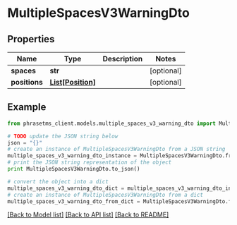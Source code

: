 # MultipleSpacesV3WarningDto

## Properties

| Name          | Type                              | Description | Notes      |
| ------------- | --------------------------------- | ----------- | ---------- |
| **spaces**    | **str**                           |             | [optional] |
| **positions** | [**List[Position]**](Position.md) |             | [optional] |

## Example

```python
from phrasetms_client.models.multiple_spaces_v3_warning_dto import MultipleSpacesV3WarningDto

# TODO update the JSON string below
json = "{}"
# create an instance of MultipleSpacesV3WarningDto from a JSON string
multiple_spaces_v3_warning_dto_instance = MultipleSpacesV3WarningDto.from_json(json)
# print the JSON string representation of the object
print MultipleSpacesV3WarningDto.to_json()

# convert the object into a dict
multiple_spaces_v3_warning_dto_dict = multiple_spaces_v3_warning_dto_instance.to_dict()
# create an instance of MultipleSpacesV3WarningDto from a dict
multiple_spaces_v3_warning_dto_from_dict = MultipleSpacesV3WarningDto.from_dict(multiple_spaces_v3_warning_dto_dict)
```

[[Back to Model list]](../README.md#documentation-for-models) [[Back to API list]](../README.md#documentation-for-api-endpoints) [[Back to README]](../README.md)
